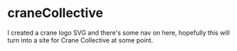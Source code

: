 # craneCollective
I created a crane logo SVG and there's some nav on here, hopefully this will turn into a site for Crane Collective at some point. 

